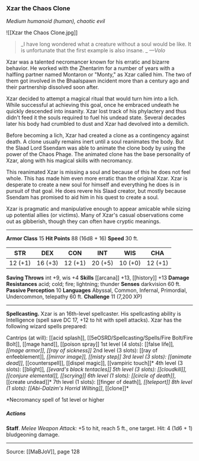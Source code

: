 ### Xzar the Chaos Clone
_Medium humanoid (human), chaotic evil_

![[Xzar the Chaos Clone.jpg]]

> _I have long wondered what a creature without a soul would be like. It is unfortunate that the first example is also insane.
_
> _—Volo_

Xzar was a talented necromancer known for his erratic and bizarre behavior. He worked with the Zhentarim for a number of years with a halfling partner named Montaron or "Monty," as Xzar called him. The two of them got involved in the Bhaalspawn incident more than a century ago and their partnership dissolved soon after.

Xzar decided to attempt a magical ritual that would turn him into a lich. While successful at achieving this goal, once he embraced undeath he quickly descended into insanity. Xzar lost track of his phylactery and thus didn't feed it the souls required to fuel his undead state. Several decades later his body had crumbled to dust and Xzar had devolved into a demilich.

Before becoming a lich, Xzar had created a clone as a contingency against death. A clone usually remains inert until a soul reanimates the body. But the Slaad Lord Ssendam was able to animate the clone body by using the power of the Chaos Phage. The animated clone has the base personality of Xzar, along with his magical skills with necromancy.

This reanimated Xzar is missing a soul and because of this he does not feel whole. This has made him even more erratic than the original Xzar. Xzar is desperate to create a new soul for himself and everything he does is in pursuit of that goal. He does revere his Slaad creator, but mostly because Ssendam has promised to aid him in his quest to create a soul.

Xzar is pragmatic and manipulative enough to appear amicable while sizing up potential allies (or victims). Many of Xzar's casual observations come out as gibberish, though they can often have cryptic meanings.



---

**Armor Class** 15
**Hit Points** 88 (16d8 + 16)
**Speed** 30 ft.

| STR     | DEX     | CON     | INT     | WIS     | CHA     |
|---------|---------|---------|---------|---------|---------|
| 12 (+1) | 16 (+3) | 12 (+1) | 20 (+5) | 10 (+0) | 12 (+1) |

**Saving Throws** int +9, wis +4
**Skills** [[arcana]] +13, [[history]] +13
**Damage Resistances** acid; cold; fire; lightning; thunder
**Senses** darkvision 60 ft.
**Passive Perception** 10
**Languages** Abyssal, Common, Infernal, Primordial, Undercommon, telepathy 60 ft.
**Challenge** 11 (7,200 XP)

---

**Spellcasting.** Xzar is an 16th-level spellcaster. His spellcasting ability is Intelligence (spell save DC 17, +12 to hit with spell attacks). Xzar has the following wizard spells prepared:

Cantrips (at will): [[acid splash]], [[5eOSRD/Spellcasting/Spells/Fire Bolt/Fire Bolt]], [[mage hand]], [[poison spray]]
1st level (4 slots): [[false life]]*, [[mage armor]], [[ray of sickness]]*
2nd level (3 slots): [[ray of enfeeblement]]*, [[mirror image]], [[misty step]]
3rd level (3 slots): [[animate dead]]*, [[counterspell]], [[dispel magic]], [[vampiric touch]]*
4th level (3 slots): [[blight]]*, [[evard's black tentacles]]
5th level (3 slots): [[cloudkill]], [[conjure elemental]], [[scrying]]
6th level (1 slots): [[circle of death]]*, [[create undead]]*
7th level (1 slots): [[finger of death]]*, [[teleport]]
8th level (1 slots): [[Abi-Dalzim's Horrid Wilting]]*, [[clone]]*

*Necromancy spell of 1st level or higher

##### Actions
**Staff**. _Melee Weapon Attack:_ +5 to hit, reach 5 ft., one target. Hit: 4 (1d6 + 1) bludgeoning damage.


---

Source: [[MaBJoV]], page 128